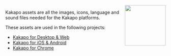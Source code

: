 <img align="right" src="http://www.kakapo.co/icons/social/kakapo.png" width="128" height="128" />

Kakapo assets are all the images, icons, language and sound files needed for the Kakapo platforms.

These assets are used in the following projects:

- [Kakapo for Desktop & Web](https://github.com/bluedaniel/Kakapo-app)
- [Kakapo for iOS & Android](https://github.com/bluedaniel/Kakapo-native)
- [Kakapo for Chrome](https://github.com/bluedaniel/Kakapo-chrome)
